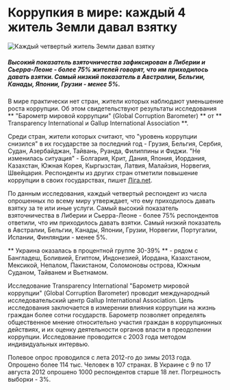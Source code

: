 Коррупкия в мире: каждый 4 житель Земли давал взятку
=====

![Каждый четвертый житель Земли давал взятку](http://image.zn.ua/media/images/original/Feb2012/41187.jpg)

##### Высокий показатель взяточничества зафиксирован в Либерии и Сьерра-Леоне - более 75% жителей говорят, что им приходилось давать взятки. Самый низкий показатель в Австралии, Бельгии, Канады, Японии, Грузии - менее 5%.

В мире практически нет стран, жители которых наблюдают уменьшение роста коррупции. Об этом свидетельствуют результаты исследования ** "Барометр мировой коррупции" (Global Corruption Barometer) ** от ** Transparency International и Gallup International Association **.

Среди стран, жители которых считают, что "уровень коррупции снизился" в их государстве за последний год - Грузия, Бельгия, Сербия, Судан, Азербайджан, Тайвань, Руанда, Филиппины и Фиджи. "Не изменилась ситуация" - Болгария, Крит, Дания, Япония, Иордания, Казахстан, Южная Корея, Кыргызстан, Латвия, Малайзия, Норвегия, Швейцария. Респонденты из других стран отметили повышение коррупции в своих государствах, пишет [Ліга.net](http://news.liga.net/news/politics/9537766-avakov_prizval_dekanoidze_uvolit_nachalnika_vinnitskoy_politsii.htm).

По данным исследования, каждый четвертый респондент из числа опрошенных по всему миру утверждает, что ему приходилось давать взятку за те или иные услуги. Самый высокий показатель взяточничества в Либерии и Сьерра-Леоне - более 75% респондентов ответили, что им приходилось давать взятки. Самый низкий показатель в Австралии, Бельгии, Канады, Японии, Грузии, Норвегии, Португалии, Испании, Финляндии - менее 5%.

** Украина оказалась в процентной группе 30-39% ** - рядом с Бангладеш, Боливией, Египтом, Индонезией, Иордана, Казахстаном, Мексикой, Непалом, Пакистаном, Соломоновы острова, Южным Суданом, Тайванем и Вьетнамом.

Исследование Transparency International "Барометр мировой коррупции" (Global Corruption Barometer) проводит международный исследовательский центр Gallup International Association. Цель исследования заключается в измерении влияния коррупции на жизнь граждан более сотни государств. Барометр позволяет определять общественное мнение относительно участия граждан в коррупционных действиях, и их оценку деятельности органов власти в преодолении коррупции. Исследование проводится с 2003 года методом индивидуальных интервью.

Полевое опрос проводился с лета 2012-го до зимы 2013 года. Опрошено более 114 тыс. Человек в 107 странах. В Украине с 9 по 17 августа 2012 опрошено 1000 респондентов старше 18 лет. Погрешность выборки - 3%.

